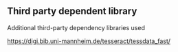 ## Third party dependent library
Additional third-party dependency libraries used


https://digi.bib.uni-mannheim.de/tesseract/tessdata_fast/

